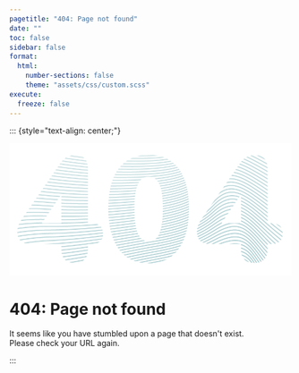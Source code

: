 ```yaml
---
pagetitle: "404: Page not found"
date: ""
toc: false
sidebar: false
format:
  html:
    number-sections: false
    theme: "assets/css/custom.scss"
execute:
  freeze: false
---
```


::: {style="text-align: center;"}

![](assets/images/404.png)

# 404: Page not found

It seems like you have stumbled upon a page that doesn't exist.  
Please check your URL again.

:::